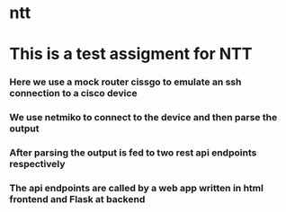 # ntt

# This is a test assigment for NTT
### Here we use a mock router cissgo to emulate an ssh connection to a cisco device
### We use netmiko to connect to the device and then parse the output
### After parsing the output is fed to two rest api endpoints respectively
### The api endpoints are called by a web app written in html frontend and Flask at backend
